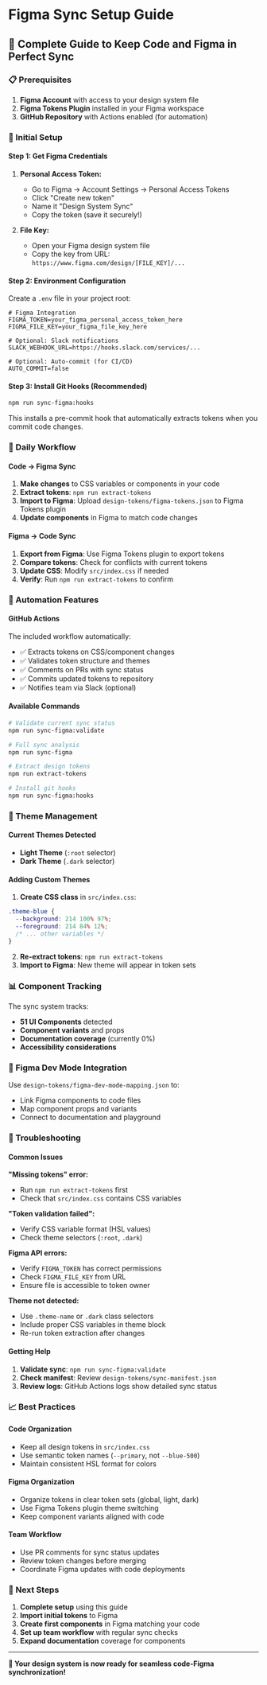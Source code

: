 # Figma Sync Setup Guide

## 🚀 Complete Guide to Keep Code and Figma in Perfect Sync

### 📋 Prerequisites

1. **Figma Account** with access to your design system file
2. **Figma Tokens Plugin** installed in your Figma workspace
3. **GitHub Repository** with Actions enabled (for automation)

### 🔑 Initial Setup

#### Step 1: Get Figma Credentials

1. **Personal Access Token:**
   - Go to Figma → Account Settings → Personal Access Tokens
   - Click "Create new token"
   - Name it "Design System Sync"
   - Copy the token (save it securely!)

2. **File Key:**
   - Open your Figma design system file
   - Copy the key from URL: `https://www.figma.com/design/[FILE_KEY]/...`

#### Step 2: Environment Configuration

Create a `.env` file in your project root:

```env
# Figma Integration
FIGMA_TOKEN=your_figma_personal_access_token_here
FIGMA_FILE_KEY=your_figma_file_key_here

# Optional: Slack notifications
SLACK_WEBHOOK_URL=https://hooks.slack.com/services/...

# Optional: Auto-commit (for CI/CD)
AUTO_COMMIT=false
```

#### Step 3: Install Git Hooks (Recommended)

```bash
npm run sync-figma:hooks
```

This installs a pre-commit hook that automatically extracts tokens when you commit code changes.

### 🔄 Daily Workflow

#### Code → Figma Sync

1. **Make changes** to CSS variables or components in your code
2. **Extract tokens**: `npm run extract-tokens`
3. **Import to Figma**: Upload `design-tokens/figma-tokens.json` to Figma Tokens plugin
4. **Update components** in Figma to match code changes

#### Figma → Code Sync

1. **Export from Figma**: Use Figma Tokens plugin to export tokens
2. **Compare tokens**: Check for conflicts with current tokens
3. **Update CSS**: Modify `src/index.css` if needed
4. **Verify**: Run `npm run extract-tokens` to confirm

### 🤖 Automation Features

#### GitHub Actions

The included workflow automatically:
- ✅ Extracts tokens on CSS/component changes
- ✅ Validates token structure and themes
- ✅ Comments on PRs with sync status
- ✅ Commits updated tokens to repository
- ✅ Notifies team via Slack (optional)

#### Available Commands

```bash
# Validate current sync status
npm run sync-figma:validate

# Full sync analysis
npm run sync-figma

# Extract design tokens
npm run extract-tokens

# Install git hooks
npm run sync-figma:hooks
```

### 🎨 Theme Management

#### Current Themes Detected
- **Light Theme** (`:root` selector)
- **Dark Theme** (`.dark` selector)

#### Adding Custom Themes

1. **Create CSS class** in `src/index.css`:
```css
.theme-blue {
  --background: 214 100% 97%;
  --foreground: 214 84% 12%;
  /* ... other variables */
}
```

2. **Re-extract tokens**: `npm run extract-tokens`
3. **Import to Figma**: New theme will appear in token sets

### 📊 Component Tracking

The sync system tracks:
- **51 UI Components** detected
- **Component variants** and props
- **Documentation coverage** (currently 0%)
- **Accessibility considerations**

### 🔧 Figma Dev Mode Integration

Use `design-tokens/figma-dev-mode-mapping.json` to:
- Link Figma components to code files
- Map component props and variants
- Connect to documentation and playground

### 🚨 Troubleshooting

#### Common Issues

**"Missing tokens" error:**
- Run `npm run extract-tokens` first
- Check that `src/index.css` contains CSS variables

**"Token validation failed":**
- Verify CSS variable format (HSL values)
- Check theme selectors (`:root`, `.dark`)

**Figma API errors:**
- Verify `FIGMA_TOKEN` has correct permissions
- Check `FIGMA_FILE_KEY` from URL
- Ensure file is accessible to token owner

**Theme not detected:**
- Use `.theme-name` or `.dark` class selectors
- Include proper CSS variables in theme block
- Re-run token extraction after changes

#### Getting Help

1. **Validate sync**: `npm run sync-figma:validate`
2. **Check manifest**: Review `design-tokens/sync-manifest.json`
3. **Review logs**: GitHub Actions logs show detailed sync status

### 📈 Best Practices

#### Code Organization
- Keep all design tokens in `src/index.css`
- Use semantic token names (`--primary`, not `--blue-500`)
- Maintain consistent HSL format for colors

#### Figma Organization
- Organize tokens in clear token sets (global, light, dark)
- Use Figma Tokens plugin theme switching
- Keep component variants aligned with code

#### Team Workflow
- Use PR comments for sync status updates
- Review token changes before merging
- Coordinate Figma updates with code deployments

### 🎯 Next Steps

1. **Complete setup** using this guide
2. **Import initial tokens** to Figma
3. **Create first components** in Figma matching your code
4. **Set up team workflow** with regular sync checks
5. **Expand documentation** coverage for components

---

**🎨 Your design system is now ready for seamless code-Figma synchronization!** 